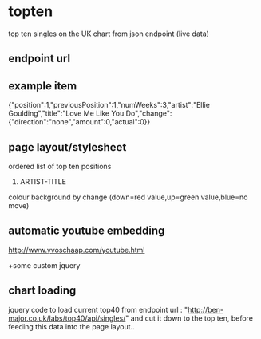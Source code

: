 # topten
top ten singles on the UK chart from json endpoint (live data)

endpoint url
------------

example item
------------
{"position":1,"previousPosition":1,"numWeeks":3,"artist":"Ellie Goulding","title":"Love Me Like You Do","change":{"direction":"none","amount":0,"actual":0}}

page layout/stylesheet
----------------------
ordered list of top ten positions

<ol>
	<li>ARTIST-TITLE</li>
</ol>

colour background by change (down=red value,up=green value,blue=no move)

automatic youtube embedding
---------------------------
<script src="http://www.yvoschaap.com/ytpage/ytembed.js" type="text/javascript"></script>
<div id="ytThumbs"></div>

<script type="text/javascript">
	ytEmbed.init({'block':'ytThumbs','q':'ellie goulding love me like you do','type':'search','results':1,'order':'most_relevance','player':'embed','layout':'full'});
</script>

http://www.yvoschaap.com/youtube.html

+some custom jquery

chart loading
-------------

jquery code to load current top40 from endpoint url : "http://ben-major.co.uk/labs/top40/api/singles/" and cut it down to the top ten, before feeding this data into the page layout..

